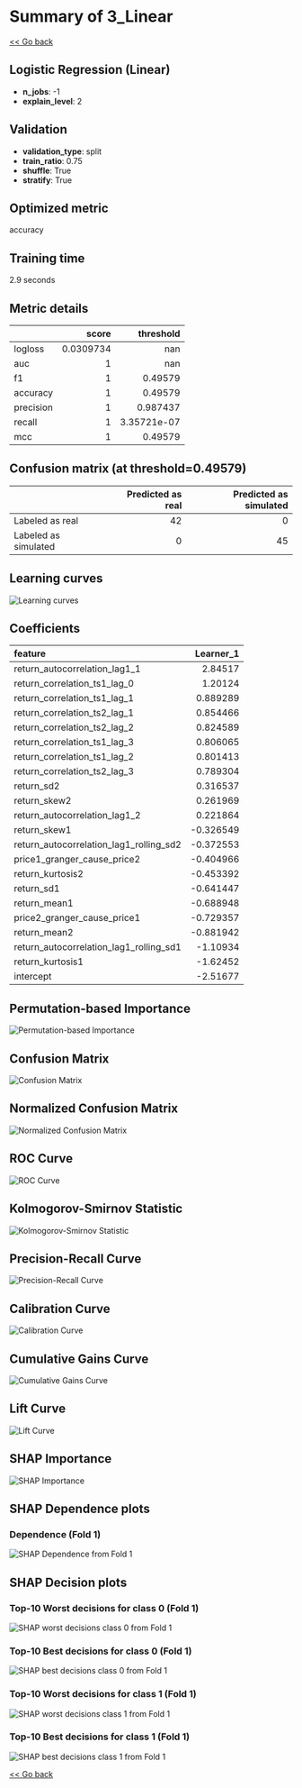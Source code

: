 # Summary of 3_Linear

[<< Go back](../README.md)


## Logistic Regression (Linear)
- **n_jobs**: -1
- **explain_level**: 2

## Validation
 - **validation_type**: split
 - **train_ratio**: 0.75
 - **shuffle**: True
 - **stratify**: True

## Optimized metric
accuracy

## Training time

2.9 seconds

## Metric details
|           |     score |     threshold |
|:----------|----------:|--------------:|
| logloss   | 0.0309734 | nan           |
| auc       | 1         | nan           |
| f1        | 1         |   0.49579     |
| accuracy  | 1         |   0.49579     |
| precision | 1         |   0.987437    |
| recall    | 1         |   3.35721e-07 |
| mcc       | 1         |   0.49579     |


## Confusion matrix (at threshold=0.49579)
|                      |   Predicted as real |   Predicted as simulated |
|:---------------------|--------------------:|-------------------------:|
| Labeled as real      |                  42 |                        0 |
| Labeled as simulated |                   0 |                       45 |

## Learning curves
![Learning curves](learning_curves.png)

## Coefficients
| feature                                 |   Learner_1 |
|:----------------------------------------|------------:|
| return_autocorrelation_lag1_1           |    2.84517  |
| return_correlation_ts1_lag_0            |    1.20124  |
| return_correlation_ts1_lag_1            |    0.889289 |
| return_correlation_ts2_lag_1            |    0.854466 |
| return_correlation_ts2_lag_2            |    0.824589 |
| return_correlation_ts1_lag_3            |    0.806065 |
| return_correlation_ts1_lag_2            |    0.801413 |
| return_correlation_ts2_lag_3            |    0.789304 |
| return_sd2                              |    0.316537 |
| return_skew2                            |    0.261969 |
| return_autocorrelation_lag1_2           |    0.221864 |
| return_skew1                            |   -0.326549 |
| return_autocorrelation_lag1_rolling_sd2 |   -0.372553 |
| price1_granger_cause_price2             |   -0.404966 |
| return_kurtosis2                        |   -0.453392 |
| return_sd1                              |   -0.641447 |
| return_mean1                            |   -0.688948 |
| price2_granger_cause_price1             |   -0.729357 |
| return_mean2                            |   -0.881942 |
| return_autocorrelation_lag1_rolling_sd1 |   -1.10934  |
| return_kurtosis1                        |   -1.62452  |
| intercept                               |   -2.51677  |


## Permutation-based Importance
![Permutation-based Importance](permutation_importance.png)
## Confusion Matrix

![Confusion Matrix](confusion_matrix.png)


## Normalized Confusion Matrix

![Normalized Confusion Matrix](confusion_matrix_normalized.png)


## ROC Curve

![ROC Curve](roc_curve.png)


## Kolmogorov-Smirnov Statistic

![Kolmogorov-Smirnov Statistic](ks_statistic.png)


## Precision-Recall Curve

![Precision-Recall Curve](precision_recall_curve.png)


## Calibration Curve

![Calibration Curve](calibration_curve_curve.png)


## Cumulative Gains Curve

![Cumulative Gains Curve](cumulative_gains_curve.png)


## Lift Curve

![Lift Curve](lift_curve.png)



## SHAP Importance
![SHAP Importance](shap_importance.png)

## SHAP Dependence plots

### Dependence (Fold 1)
![SHAP Dependence from Fold 1](learner_fold_0_shap_dependence.png)

## SHAP Decision plots

### Top-10 Worst decisions for class 0 (Fold 1)
![SHAP worst decisions class 0 from Fold 1](learner_fold_0_shap_class_0_worst_decisions.png)
### Top-10 Best decisions for class 0 (Fold 1)
![SHAP best decisions class 0 from Fold 1](learner_fold_0_shap_class_0_best_decisions.png)
### Top-10 Worst decisions for class 1 (Fold 1)
![SHAP worst decisions class 1 from Fold 1](learner_fold_0_shap_class_1_worst_decisions.png)
### Top-10 Best decisions for class 1 (Fold 1)
![SHAP best decisions class 1 from Fold 1](learner_fold_0_shap_class_1_best_decisions.png)

[<< Go back](../README.md)
